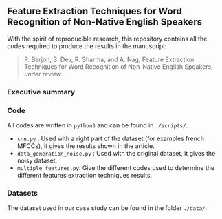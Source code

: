 ## Feature Extraction Techniques for Word Recognition of Non-Native English Speakers

With the spirit of reproducible research, this repository contains all the codes required to produce the results in the manuscript:

> P. Berjon, S. Dev, R. Sharma, and A. Nag, Feature Extraction Techniques for Word Recognition of Non-Native English Speakers, *under review*.


### Executive summary 


### Code
All codes are written in `python3` and can be found in `./scripts/`.
+ `cnn.py` : Used with a right part of the dataset (for examples french MFCCs), it gives the results shown in the article.
+ `data_generation_noise.py` : Used with the original dataset, it gives the noisy dataset.
+ `multiple_features.py`: Give the different codes used to determine the different features extraction techniques results.



### Datasets
The dataset used in our case study can be found in the folder `./data/`.
